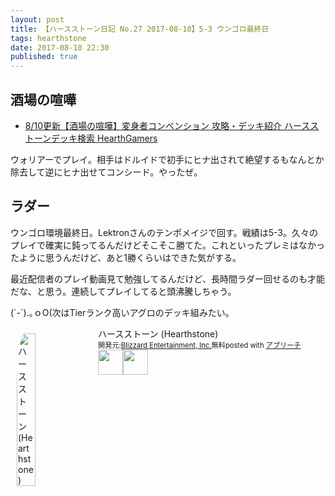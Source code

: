 ```yaml
---
layout: post
title: 【ハースストーン日記 No.27 2017-08-10】5-3 ウンゴロ最終日
tags: hearthstone
date: 2017-08-10 22:30
published: true
---
```


## 酒場の喧嘩

* [8/10更新【酒場の喧嘩】変身者コンベンション 攻略・デッキ紹介 ハースストーンデッキ検索 HearthGamers](http://hearthgamers.com/tavern_brawl/brawl_112)

ウォリアーでプレイ。相手はドルイドで初手にヒナ出されて絶望するもなんとか除去して逆にヒナ出せてコンシード。やったぜ。

## ラダー
ウンゴロ環境最終日。Lektronさんのテンポメイジで回す。戦績は5-3。久々のプレイで確実に鈍ってるんだけどそこそこ勝てた。これといったプレミはなかったように思うんだけど、あと1勝くらいはできた気がする。

最近配信者のプレイ動画見て勉強してるんだけど、長時間ラダー回せるのも才能だな、と思う。連続してプレイしてると頭沸騰しちゃう。

(´-`).｡ｏO(次はTierランク高いアグロのデッキ組みたい。


<div id="appreach-box" style="text-align:left;"><img id="appreach-image" src="https://lh6.ggpht.com/J-_wYHXVmR86Mvq6KNHiSvR0T3WH4wHgVC0OLQEIa1FHVbXARD0zafLA8JEUjo-CqDw=w170" alt="ハースストーン (Hearthstone)" style="float:left; margin:10px; width:25%; max-width:120px; border-radius:10%;"><div class="appreach-info" style="margin: 10px;"><div id="appreach-appname">ハースストーン (Hearthstone)</div><div id="appreach-developer" style="font-size:80%; display:inline-block; _display:inline;">開発元:<a id="appreach-developerurl" href="https://itunes.apple.com/jp/developer/blizzard-entertainment-inc/id306862900?uo=4" target="_blank" rel="nofollow">Blizzard Entertainment, Inc.</a></div><div id="appreach-price" style="font-size:80%; display:inline-block; _display:inline;">無料</div><div class="appreach-powered" style="font-size:80%; display:inline-block; _display:inline;">posted with <a href="http://mama-hack.com/app-reach/" title="アプリーチ" target="_blank" rel="nofollow">アプリーチ</a></div><div class="appreach-links" style="float: left;"><div id="appreach-itunes-link" style="display: inline-block; _display: inline;"><a id="appreach-itunes" href="https://itunes.apple.com/jp/app/%E3%83%8F%E3%83%BC%E3%82%B9%E3%82%B9%E3%83%88%E3%83%BC%E3%83%B3-hearthstone/id625257520?mt=8&amp;uo=4&amp;at=10l4wP" target="_blank" rel="nofollow"><img src="https://nabettu.github.io/appreach/img/itune_ja.svg" style="height:40px;"></a></div><div id="appreach-gplay-link" style="display:inline-block; _display:inline;"><a id="appreach-gplay" href="https://play.google.com/store/apps/details?id=com.blizzard.wtcg.hearthstone" target="_blank" rel="nofollow"><img src="https://nabettu.github.io/appreach/img/gplay_ja.png" style="height:40px;"></a></div></div></div><div class="appreach-footer" style="margin-bottom:10px; clear: left;"></div></div>